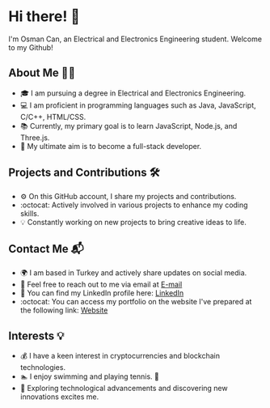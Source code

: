 # Hi there! :dolphin:
I'm Osman Can, an Electrical and Electronics Engineering student. Welcome to my Github!

## About Me :man_technologist:
- :mortar_board: I am pursuing a degree in Electrical and Electronics Engineering.
- :computer: I am proficient in programming languages such as Java, JavaScript, C/C++, HTML/CSS.
- :books: Currently, my primary goal is to learn JavaScript, Node.js, and Three.js.
- :rocket: My ultimate aim is to become a full-stack developer.

## Projects and Contributions :hammer_and_wrench:
- :gear: On this GitHub account, I share my projects and contributions.
- :octocat: Actively involved in various projects to enhance my coding skills.
- :bulb: Constantly working on new projects to bring creative ideas to life.

## Contact Me :mailbox_with_mail:
- :earth_africa: I am based in Turkey and actively share updates on social media.
- :email: Feel free to reach out to me via email at [E-mail](mailto:osmancangonen@hotmail.com)
- :briefcase: You can find my LinkedIn profile here: [LinkedIn](https://www.linkedin.com/in/osman-can-g%C3%B6nen-300339185/)
- :octocat: You can access my portfolio on the website I've prepared at the following link: [Website](https://osmncng.github.io/myWebsite/)
## Interests :bulb:
- :moneybag: I have a keen interest in cryptocurrencies and blockchain technologies.
- :swimmer: I enjoy swimming and playing tennis. :tennis: 
- :telescope: Exploring technological advancements and discovering new innovations excites me.



